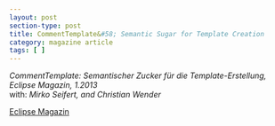 ```yaml
---
layout: post
section-type: post
title: CommentTemplate&#58; Semantic Sugar for Template Creation
category: magazine article
tags: [ ]
---
```

_CommentTemplate&#58; Semantischer Zucker für die Template-Erstellung, Eclipse Magazin, 1.2013_
<br/>with: _Mirko Seifert, and Christian Wender_

<a href="https://entwickler.de/eclipse-magazin">Eclipse Magazin</a>
